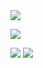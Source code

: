 <img src="https://capsule-render.vercel.app/api?type=egg&color=#223345&height=50px&section=header&text=30px&fontSize=30px" />

<a href="https://github.com/Eerang2/infleanrn-mvc/edit/master/README.md"><img src="https://img.shields.io/badge/#fff?style=flat-square&logo=Github&logoColor=red"/></a>



<img src="https://capsule-render.vercel.app/api?type=egg&color=#223345&height=90px&section=footer&text=30px&fontSize=30px" />
<a href="https://www.instagram.com/"><img src="https://img.shields.io/badge/Instagram-E4405F?style=flat-square&logo=Instagram&logoColor=white"/></a>

